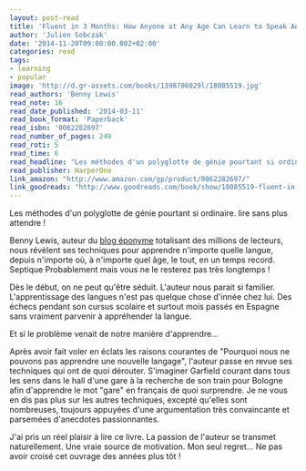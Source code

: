 ```yaml
---
layout: post-read
title: 'Fluent in 3 Months: How Anyone at Any Age Can Learn to Speak Any Language from Anywhere in the World'
author: 'Julien Sobczak'
date: '2014-11-20T09:00:00.002+02:00'
categories: read
tags:
- learning
- popular
image: 'http://d.gr-assets.com/books/1398786029l/18085519.jpg'
read_authors: 'Benny Lewis'
read_note: 16
read_date_published: '2014-03-11'
read_book_format: 'Paperback'
read_isbn: '0062282697'
read_number_of_pages: 249
read_roti: 5
read_time: 6
read_headline: "Les méthodes d'un polyglotte de génie pourtant si ordinaire. lire sans plus attendre !"
read_publisher: HarperOne
link_amazon: "http://www.amazon.com/gp/product/0062282697/"
link_goodreads: "http://www.goodreads.com/book/show/18085519-fluent-in-3-months"
---
```



Les méthodes d'un polyglotte de génie pourtant si ordinaire. lire sans plus attendre !

Benny Lewis, auteur du [blog éponyme](http://www.fluentin3months.com/) totalisant des millions de lecteurs, nous révèlent ses techniques pour apprendre n'importe quelle langue, depuis n'importe où, à n'importe quel âge, le tout, en un temps record. Septique Probablement mais vous ne le resterez pas très longtemps !

Dès le début, on ne peut qu'être séduit. L'auteur nous parait si familier. L'apprentissage des langues n'est pas quelque chose d'innée chez lui. Des échecs pendant son cursus scolaire et surtout mois passés en Espagne sans vraiment parvenir à appréhender la langue.

Et si le problème venait de notre manière d'apprendre...

Après avoir fait voler en éclats les raisons courantes de "Pourquoi nous ne pouvons pas apprendre une nouvelle langage", l'auteur passe en revue ses techniques qui ont de quoi dérouter. S'imaginer Garfield courant dans tous les sens dans le hall d'une gare à la recherche de son train pour Bologne afin d'apprendre le mot "gare" en français de quoi surprendre. Je ne vous en dis pas plus sur les autres techniques, excepté qu'elles sont nombreuses, toujours appuyées d'une argumentation très convaincante et parsemées d'anecdotes passionnantes.

J'ai pris un réel plaisir à lire ce livre. La passion de l'auteur se transmet naturellement. Une vraie source de motivation. Mon seul regret... Ne pas avoir croisé cet ouvrage des années plus tôt !

